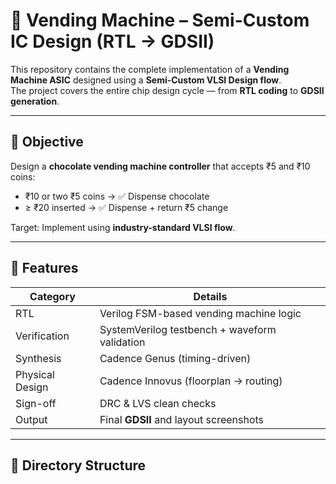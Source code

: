 # 🍫 Vending Machine – Semi-Custom IC Design (RTL → GDSII)

This repository contains the complete implementation of a **Vending Machine ASIC** designed using a **Semi-Custom VLSI Design flow**.  
The project covers the entire chip design cycle — from **RTL coding** to **GDSII generation**.

---

## 🎯 Objective

Design a **chocolate vending machine controller** that accepts ₹5 and ₹10 coins:  
- ₹10 or two ₹5 coins → ✅ Dispense chocolate  
- ≥ ₹20 inserted → ✅ Dispense + return ₹5 change

Target: Implement using **industry-standard VLSI flow**.

---

## 🧠 Features

| Category | Details |
|---|---|
RTL | Verilog FSM-based vending machine logic  
Verification | SystemVerilog testbench + waveform validation  
Synthesis | Cadence Genus (timing-driven)  
Physical Design | Cadence Innovus (floorplan → routing)  
Sign-off | DRC & LVS clean checks  
Output | Final **GDSII** and layout screenshots  

---

## 📂 Directory Structure

